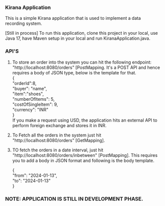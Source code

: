 ### Kirana Application
This is a simple Kirana application that is used to implement a data recording system.

[Still in process] To run this application, clone this project in your local, use Java 17, have Maven setup in your local and run KiranaApplication.java.

### API'S
1. To store an order into the system you can hit the following endpoint: "http://localhost:8080/orders" [PostMapping. It's a POST API and hence requires a body of JSON type, below is the template for that.\
   {\
   "orderId":8,\
   "buyer": "name",\
   "item":"shoes",\
   "numberOfItems": 5,\
   "costOfSingleItem": 9,\
   "currency": "INR"\
   }\
    If you make a request using USD, the application hits an external API to perform foreign exchange and stores it in INR.
2. To Fetch all the orders in the system just hit "http://localhost:8080/orders" [GetMapping].
3. TO fetch the orders in a date interval, just hit "http://localhost:8080/orders/inbetween" [PostMapping]. This requires you to add a body in JSON format and following is the body template.
   
   {\
   "from": "2024-01-13",\
   "to": "2024-01-13"\
   }

### NOTE: APPLICATION IS STILL IN DEVELOPMENT PHASE.